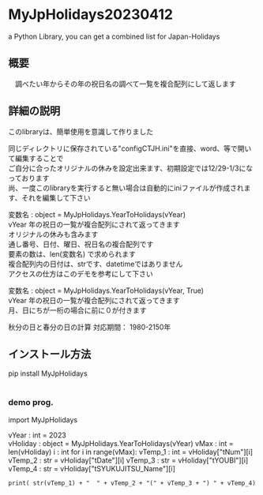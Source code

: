 # MyJpHolidays20230412
a Python Library, you can get a combined list for Japan-Holidays


## 概要
　調べたい年からその年の祝日名の調べて一覧を複合配列にして返します<br>
 
##  詳細の説明<br>
このlibraryは、簡単使用を意識して作りました  

同じディレクトリに保存されている"configCTJH.ini"を直接、word、等で開いて編集することで  
ご自分に合ったオリジナルの休みを設定出来ます、初期設定では12/29-1/3になっております  
尚、一度このlibraryを実行すると無い場合は自動的にiniファイルが作成されます、それを編集して下さい  
 
 変数名 : object = MyJpHolidays.YearToHolidays(vYear)  
       vYear 年の祝日の一覧が複合配列にされて返ってきます  
       オリジナルの休みも含みます  
       通し番号、日付、曜日、祝日名の複合配列です  
       要素の数は、len(変数名) で求められます  
       複合配列内の日付は、strです、datetimeではありません  
       アクセスの仕方はこのデモを参考にして下さい  

変数名 : object = MyJpHolidays.YearToHolidays(vYear, True)  
       vYear 年の祝日の一覧が複合配列にされて返ってきます  
       月、日にちが一桁の場合に前に０が付きます  

秋分の日と春分の日の計算    対応期間： 1980-2150年<br>

## インストール方法  
pip install MyJpHolidays  
<br>

### demo prog.  

import MyJpHolidays

vYear : int = 2023  
vHoliday : object = MyJpHolidays.YearToHolidays(vYear)
vMax : int = len(vHoliday)
i : int
for i in range(vMax):
    vTemp_1 : int = vHoliday["tNum"][i]
    vTemp_2 : str = vHoliday["tDate"][i]
    vTemp_3 : str = vHoliday["tYOUBI"][i]
    vTemp_4 : str = vHoliday["tSYUKUJITSU_Name"][i]

    print( str(vTemp_1) + "  " + vTemp_2 + "(" + vTemp_3 + ") " + vTemp_4)
    
    
